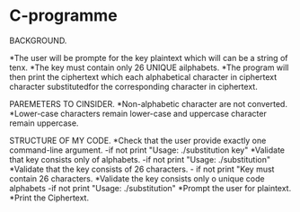 # C-programme

BACKGROUND.

*The user will be prompte for the key plaintext which will can be a string of tenx.
*The key must contain only 26 UNIQUE ailphabets.
*The program will then print the ciphertext which each alphabetical character  in ciphertext character substitutedfor the corresponding character in ciphertext.


PAREMETERS TO CINSIDER.
*Non-alphabetic character are not converted.
*Lower-case characters remain lower-case and uppercase character remain uppercase.

STRUCTURE OF MY CODE.
*Check that the user provide exactly one command-line argument.
    -if not print "Usage: ./substitution key"
*Validate that key consists only of alphabets.
    -if not print "Usage: ./substitution"
*Validate that the key consists of 26  characters.
    -  if not print "Key must contain 26 characters.
*Validate the key consists only o unique code alphabets
    -if not print "Usage: ./substitution"
*Prompt the user for plaintext.
*Print the Ciphertext.
